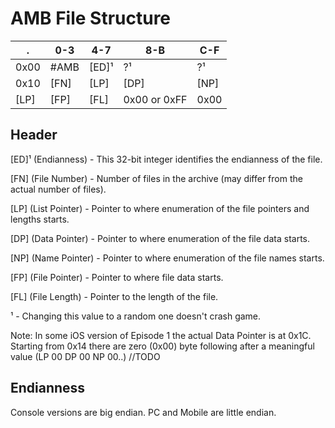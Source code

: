 # AMB File Structure

.    | 0-3  | 4-7  | 8-B  | C-F
---- | ---- | ---- | ---- | ----
0x00 | #AMB | [ED]¹ |  ?¹   |  ?¹  
0x10 | [FN] | [LP] | [DP] | [NP]
[LP] | [FP] | [FL] |  0x00 or 0xFF   | 0x00

## Header

[ED]¹ (Endianness) - This 32-bit integer identifies the endianness of the file.

[FN] (File Number) - Number of files in the archive (may differ from the actual number of files).

[LP] (List Pointer) - Pointer to where enumeration of the file pointers and lengths starts.

[DP] (Data Pointer) - Pointer to where enumeration of the file data starts.

[NP] (Name Pointer) - Pointer to where enumeration of the file names starts.

[FP] (File Pointer) - Pointer to where file data starts.

[FL] (File Length) - Pointer to the length of the file.

¹ - Changing this value to a random one doesn't crash game.

Note: In some iOS version of Episode 1 the actual Data Pointer is at 0x1C. Starting from 0x14 there are zero (0x00) byte following after a meaningful value (LP 00 DP 00 NP 00..) //TODO

## Endianness

Console versions are big endian. PC and Mobile are little endian.
